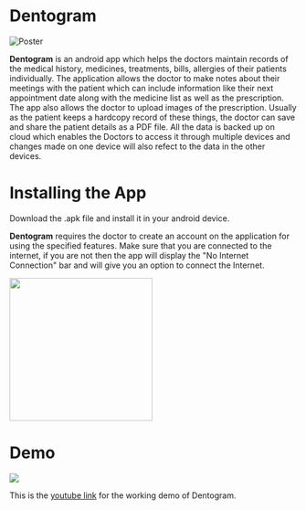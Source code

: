 # Dentogram

![Poster](https://github.com/parinishah/Dentogram/blob/master/app_poster.jpg)

**Dentogram** is an android app which helps the doctors maintain records of the medical history, medicines, treatments, bills, allergies of their patients individually. The application allows the doctor to make notes about their meetings with the patient which can include information like their next appointment date along with the medicine list as well as the prescription. The app also allows the doctor to upload images of the prescription. Usually as the patient keeps a hardcopy record of these things, the doctor can save and share the patient details as a PDF file. All the data is backed up on cloud which enables the Doctors to access it through multiple devices and changes made on one device will also refect to the data in the other devices.



# Installing the App

 Download the .apk file and install it in your android device.
 
**Dentogram** requires the doctor to create an account on the application for using the specified features. Make sure that you are connected to the internet, if you are not then the app will display the "No Internet Connection" bar and will give you an option to connect the Internet. 

<p>
  <img src="https://github.com/parinishah/Dentogram/blob/master/Screenshots%20Default/Screenshot_5.png" width="250"/>  
</p>

# Demo

<p>
  <img src="https://github.com/parinishah/Dentogram/blob/master/promo%20graphic.jpg"/>  
</p>

This is the [youtube link](https://youtu.be/dzy7IYa75Mw) for the working demo of Dentogram.
